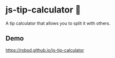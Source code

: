 # js-tip-calculator 💸

A tip calculator that allows you to split it with others.

## Demo

https://robsd.github.io/js-tip-calculator